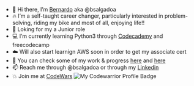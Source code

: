 - 👋 Hi there, I’m <a href="https://www.linkedin.com/in/bernardo-salgado-andrade/">Bernardo</a> aka @bsalgadoa
- 🔥 I’m a self-taught career changer, particularly interested in problem-solving, riding my bike and most of all, enjoying life!!
- 👀 Loking for my a Junior role
- 💻 I’m currently learning Python3 through <a href="https://www.codecademy.com/profiles/bsalgadoa">Codecademy</a> and freecodecamp
- ☁️ Will also start learnign AWS soon in order to get my associate cert 
- 🏁 You can check some of my work & progress <a href="https://github.com/bsalgadoa/CodeWars">here</a> and <a href="https://github.com/bsalgadoa/AdventOfCode">here</a>
- 📫 Reach me through @bsalgadoa or through my <a href="https://www.linkedin.com/in/bernardo-salgado-andrade/">Linkedin</a> 
- 💥 Join me at <a href="https://www.codewars.com/users/bsalgadoa">CodeWars</a> ![My Codewarrior Profile Badge](https://www.codewars.com/users/bsalgadoa/badges/micro) 
<!---
bsalgadoa/bsalgadoa is a ✨ special ✨ repository because its `README.md` (this file) appears on your GitHub profile.
You can click the Preview link to take a look at your changes.
--->
